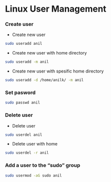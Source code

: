 # Linux User Management

### Create user
- Create new user
  
```bash
sudo useradd anil
```

- Create new user with home directory

```bash
sudo useradd -m anil
```

- Create new user with spesific home directory

```bash
sudo useradd -d /home/anilk/ -m anil
```

### Set pasword

```bash
sudo passwd anil
```

### Delete user

-  Delete user

```bash
sudo userdel anil
```

-  Delete user with home

```bash
sudo userdel -r anil
```

### Add a user to the “sudo” group

```bash
sudo usermod -aG sudo anil
```

